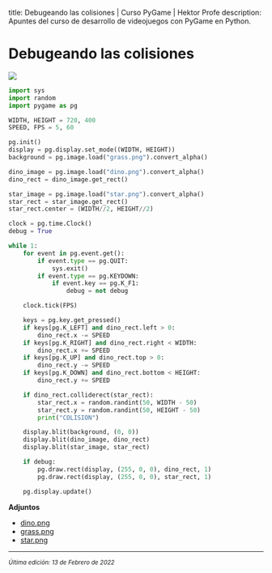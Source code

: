 title: Debugeando las colisiones | Curso PyGame | Hektor Profe
description: Apuntes del curso de desarrollo de videojuegos con PyGame en Python.

# Debugeando las colisiones

![]({{cdn}}/pygame/012.gif)

```python
import sys
import random
import pygame as pg

WIDTH, HEIGHT = 720, 400
SPEED, FPS = 5, 60

pg.init()
display = pg.display.set_mode((WIDTH, HEIGHT))
background = pg.image.load("grass.png").convert_alpha()

dino_image = pg.image.load("dino.png").convert_alpha()
dino_rect = dino_image.get_rect()

star_image = pg.image.load("star.png").convert_alpha()
star_rect = star_image.get_rect()
star_rect.center = (WIDTH//2, HEIGHT//2)

clock = pg.time.Clock()
debug = True

while 1:
    for event in pg.event.get():
        if event.type == pg.QUIT:
            sys.exit()
        if event.type == pg.KEYDOWN:
            if event.key == pg.K_F1:
                debug = not debug

    clock.tick(FPS)

    keys = pg.key.get_pressed()
    if keys[pg.K_LEFT] and dino_rect.left > 0:
        dino_rect.x -= SPEED
    if keys[pg.K_RIGHT] and dino_rect.right < WIDTH:
        dino_rect.x += SPEED
    if keys[pg.K_UP] and dino_rect.top > 0:
        dino_rect.y -= SPEED
    if keys[pg.K_DOWN] and dino_rect.bottom < HEIGHT:
        dino_rect.y += SPEED

    if dino_rect.colliderect(star_rect):
        star_rect.x = random.randint(50, WIDTH - 50)
        star_rect.y = random.randint(50, HEIGHT - 50)
        print("COLISION")

    display.blit(background, (0, 0))
    display.blit(dino_image, dino_rect)
    display.blit(star_image, star_rect)

    if debug:
        pg.draw.rect(display, (255, 0, 0), dino_rect, 1)
        pg.draw.rect(display, (255, 0, 0), star_rect, 1)

    pg.display.update()
```

**Adjuntos**

* [dino.png]({{cdn}}/pygame/dino.png)
* [grass.png]({{cdn}}/pygame/grass.png)
* [star.png]({{cdn}}/pygame/star.png)


___
<small class="edited"><i>Última edición: 13 de Febrero de 2022</i></small>